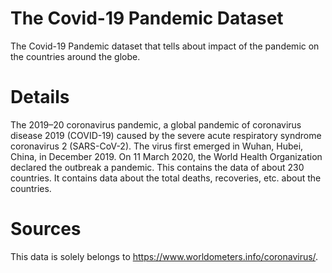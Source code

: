 # The Covid-19 Pandemic Dataset

The Covid-19 Pandemic dataset that tells about impact of the pandemic on the countries around the globe.

# Details

The 2019–20 coronavirus pandemic, a global pandemic of coronavirus disease 2019 (COVID-19) caused by the severe acute respiratory syndrome coronavirus 2 (SARS-CoV-2). The virus first emerged in Wuhan, Hubei, China, in December 2019. On 11 March 2020, the World Health Organization declared the outbreak a pandemic. This contains the data of about 230 countries. It contains data about the total deaths, recoveries, etc. about the countries.

# Sources

This data is solely belongs to <https://www.worldometers.info/coronavirus/>.
